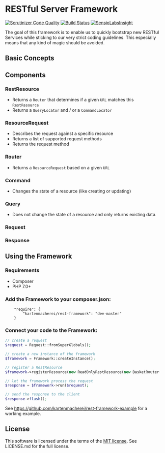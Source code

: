 # RESTful Server Framework

[![Scrutinizer Code Quality](https://scrutinizer-ci.com/g/kartenmacherei/rest-framework/badges/quality-score.png?b=master)](https://scrutinizer-ci.com/g/kartenmacherei/rest-framework/?branch=master)
[![Build Status](https://travis-ci.org/kartenmacherei/rest-framework.svg?branch=master)](https://travis-ci.org/kartenmacherei/rest-framework)
[![SensioLabsInsight](https://insight.sensiolabs.com/projects/3eb072a0-0f58-4d39-a91d-71662adbdcd7/mini.png)](https://insight.sensiolabs.com/projects/3eb072a0-0f58-4d39-a91d-71662adbdcd7)

The goal of this framework is to enable us to quickly bootstrap new RESTful Services while sticking to our very strict coding guidelines. This especially means that any kind of magic should be avoided. 

## Basic Concepts

## Components

### RestResource

- Returns a `Router` that determines if a given `URL` matches this `RestResource`
- Returns a `QueryLocator` and / or a `CommandLocator` 

### ResourceRequest

- Describes the request against a specific resource
- Returns a list of supported request methods
- Returns the request method

### Router

- Returns a `ResourceRequest` based on a given `URL` 

### Command

- Changes the state of a resource (like creating or updating)

### Query

- Does not change the state of a resource and only returns existing data.

### Request 



### Response

## Using the Framework

### Requirements

- Composer
- PHP 7.0+

### Add the Framework to your composer.json:
```
	"require": {
		"kartenmacherei/rest-framework": "dev-master"
	}
```

### Connect your code to the Framework:
```php
// create a request
$request = Request::fromSuperGlobals();

// create a new instance of the framework
$framework = Framework::createInstance();

// register a RestResource
$framework->registerResource(new ReadOnlyRestResource(new BasketRouter(), new BasketQueryLocator()));

// let the framework process the request
$response = $framework->run($request);

// send the response to the client
$response->flush();
```

See https://github.com/kartenmacherei/rest-framework-example for a working example.

## License

This software is licensed under the terms of the [MIT license](https://opensource.org/licenses/MIT). See LICENSE.md for the full license.
